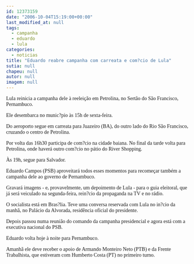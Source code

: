 ```yaml
---
id: 12373159
date: "2006-10-04T15:19:00+00:00"
last_modified_at: null
tags:
  - campanha
  - eduardo
  - lula
categories:
  - noticias
title: "Eduardo reabre campanha com carreata e com?cio de Lula"
sutia: null
chapeu: null
autor: null
imagem: null
---
```

<p><P><FONT face=Verdana>Lula reinicia a campanha dele à reeleição em Petrolina, no Sertão do São Francisco, Pernambuco. </FONT></P></p>
<p><P><FONT face=Verdana>Ele desembarca no munic?pio às 15h de sexta-feira. </FONT></P></p>
<p><P><FONT face=Verdana>Do aeroporto segue em carreata para Juazeiro (BA), do outro lado do Rio São Francisco, cruzando o centro de Petrolina.</FONT></P></p>
<p><P><FONT face=Verdana>Por volta das 16h30 participa de com?cio na cidade baiana. No final da tarde volta para Petrolina, onde haverá outro com?cio no pátio do River Shopping.</FONT></P></p>
<p><P><FONT face=Verdana>Às 19h, segue para Salvador.</FONT></P></p>
<p><P><FONT face=Verdana>Eduardo Campos (PSB) aproveitará todos esses momentos para recomeçar também a campanha dele ao governo de Pernambuco.</FONT></P></p>
<p><P><FONT face=Verdana>Gravará imagens - e, provavelmente, um depoimento de Lula - para o guia eleitoral, que já será veiculado na segunda-feira, rein?cio da propaganda na TV e no rádio.</FONT></P></p>
<p><P><FONT face=Verdana>O socialista está em Bras?lia. Teve uma conversa reservada com Lula no in?cio da manhã, no Palácio da Alvorada, residência oficial do presidente.</FONT></P></p>
<p><P><FONT face=Verdana>Depois passou numa reunião do comando da campanha presidencial e agora está com a executiva nacional do PSB.</FONT></P></p>
<p><P><FONT face=Verdana>Eduardo volta hoje à noite para Pernambuco. </FONT></P></p>
<p><P><FONT face=Verdana>Amanhã ele deve receber o apoio de Armando Monteiro Neto (PTB) e da Frente Trabalhista, que estiveram com Humberto Costa (PT) no primeiro turno.</FONT></P> </p>
